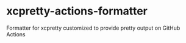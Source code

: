 # xcpretty-actions-formatter
Formatter for xcpretty customized to provide pretty output on GitHub Actions
